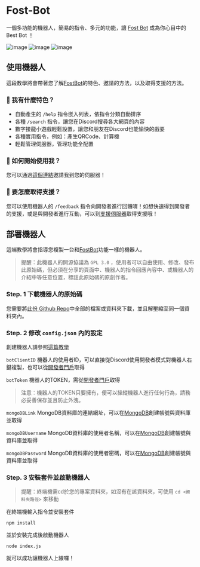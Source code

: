 # Fost-Bot
一個多功能的機器人，簡易的指令、多元的功能，讓 [Fost Bot](https://discord.com/api/oauth2/authorize?client_id=1031906245839437925&permissions=8&scope=bot%20applications.commands) 成為你心目中的 Best Bot ！

![image](https://user-images.githubusercontent.com/102290205/201460011-4a9c9977-0b9f-4215-b720-b8f2f5fabac9.png)
![image](https://user-images.githubusercontent.com/102290205/201460081-0fa8df50-3d0c-4057-99db-a0d6a0cc1489.png)
![image](https://user-images.githubusercontent.com/102290205/201460053-70e46cfa-aa74-4ebc-8195-02c8bbdb998d.png)

## 使用機器人
這段教學將會帶著您了解[FostBot](https://discord.com/api/oauth2/authorize?client_id=1031906245839437925&permissions=8&scope=bot%20applications.commands)的特色、邀請的方法，以及取得支援的方法。

### 💝 我有什麼特色？
- 自動產生的 `/help` 指令嵌入列表，依指令分類自動排序
- 各種 `/search` 指令，讓您在Discord搜尋各大網頁的內容
- 數字接龍小遊戲輕鬆設置，讓您和朋友在Discord也能愉快的戲耍
- 各種實用指令，例如：產生QRCode、計算機
- 輕鬆管理伺服器，管理功能全配置

### 💌 如何開始使用我？
您可以通過[這個連結](https://discord.com/api/oauth2/authorize?client_id=1031906245839437925&permissions=8&scope=bot%20applications.commands)邀請我到您的伺服器！

### 💬 要怎麼取得支援？
您可以使用機器人的 `/feedback` 指令向開發者進行回饋唷！如想快速得到開發者的支援，或是與開發者進行互動，可以到[支援伺服器](https://discord.gg/ApJWEmnTB3)取得支援哦！

## 部署機器人
這端教學將會指導您複製一台和[FostBot](https://discord.com/api/oauth2/authorize?client_id=1031906245839437925&permissions=8&scope=bot%20applications.commands)功能一樣的機器人。
> 提醒：此機器人的開源協議為 `GPL 3.0` ，使用者可以自由使用、修改、發布此原始碼，但必須在分享的頁面中、機器人的指令回應內容中、或機器人的介紹中等任意位置，標註此原始碼的原創作者。

### Step. 1 下載機器人的原始碼
您需要將[此份 Github Repo](https://github.com/Winson-OTP/Fost-Bot)中全部的檔案或資料夾下載，並且解壓縮至同一個資料夾內。

### Step. 2 修改 `config.json` 內的設定
創建機器人請參照[這篇教學](https://hackmd.io/@winsonOTP/discord-js-v14-ep1)

`botClientID` 機器人的使用者ID，可以直接從Discord使用開發者模式對機器人右鍵複製，也可以從[開發者門戶](https://discord.com/developers/applications)取得

`botToken` 機器人的TOKEN，需從[開發者門戶](https://discord.com/developers/applications)取得

> 注意：機器人的TOKEN只要擁有，便可以操縱機器人進行任何行為，請務必妥善保存並且防止外洩。

`mongoDBLink` MongoDB資料庫的連結網址，可以在[MongoDB](https://www.mongodb.com/)創建帳號與資料庫並取得

`mongoDBUsername` MongoDB資料庫的使用者名稱，可以在[MongoDB](https://www.mongodb.com/)創建帳號與資料庫並取得

`mongoDBPassword` MongoDB資料庫的使用者密碼，可以在[MongoDB](https://www.mongodb.com/)創建帳號與資料庫並取得

### Step. 3 安裝套件並啟動機器人
> 提醒：終端機需cd於您的專案資料夾，如沒有在該資料夾，可使用 `cd <資料夾路徑>` 來移動

在終端機輸入指令並安裝套件
```shell
npm install
```
並於安裝完成後啟動機器人
```shell
node index.js
```
就可以成功讓機器人上線囉！
